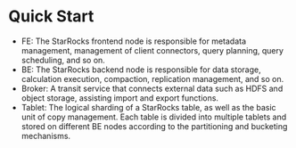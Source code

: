 # Quick Start

* FE: The StarRocks frontend node is responsible for metadata management, management of client connectors, query planning, query scheduling, and so on.
* BE: The StarRocks backend node is responsible for data storage, calculation execution, compaction, replication management, and so on.
* Broker: A transit service that connects external data such as HDFS and object storage, assisting import and export functions.
* Tablet: The logical sharding of a StarRocks table, as well as the basic unit of copy management. Each table is divided into multiple tablets and stored on different BE nodes according to the partitioning and bucketing mechanisms.
